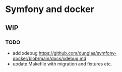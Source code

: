 # Symfony and docker

## WIP

### TODO

-   add xdebug https://github.com/dunglas/symfony-docker/blob/main/docs/xdebug.md
-   update Makefile with migration and fixtures etc.
